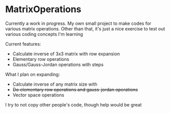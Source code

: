 # MatrixOperations
Currently a work in progress. My own small project to make codes for various matrix operations. Other than that, it's just a nice exercise to test out various coding concepts I'm  learning

Current features:
- Calculate inverse of 3x3 matrix with row expansion
- Elementary row operations
- Gauss/Gauss-Jordan operations with steps

What I plan on expanding:

- Calculate inverse of any matrix size with 
- ~~Do elementary row operations and gauss-jordan operations~~ 
- Vector space operations

I try to not copy other people's code, though help would be great
